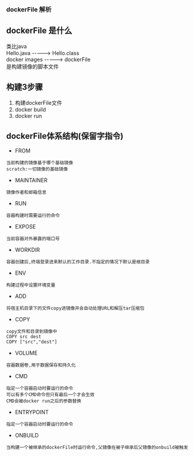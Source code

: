 ### dockerFile 解析

## dockerFile 是什么
类比java  
Hello.java    ----->  Hello.class  
docker images ----->  dockerFile  
是构建镜像的脚本文件

## 构建3步骤
1. 构建dockerFile文件
2. docker build
3. docker run


## dockerFile体系结构(保留字指令)
* FROM
```
当前构建的镜像基于哪个基础镜像
scratch:一切镜像的基础镜像
```

* MAINTAINER
```
镜像作者和邮箱信息
```

* RUN
```
容器构建时需要运行的命令
```

* EXPOSE
```
当前容器对外暴露的端口号
```

* WORKDIR
```
容器创建后,终端登录进来默认的工作目录.不指定的情况下默认是根目录
```

* ENV
```
构建过程中设置环境变量
```

* ADD
```
将宿主机目录下的文件copy进镜像并会自动处理URL和解压tar压缩包
```

* COPY
```
copy文件和目录到镜像中
COPY src dest
COPY ["src","dest"]
```

* VOLUME
```
容器数据卷,用于数据保存和持久化
```

* CMD
```
指定一个容器启动时要运行的命令
可以有多个CMD命令但只有最后一个才会生效
CMD会被docker run之后的参数替换
```

* ENTRYPOINT
```
指定一个容器启动时要运行的命令
```

* ONBUILD
```
当构建一个被继承的dockerFile时运行命令,父镜像在被子继承后父镜像的onbuild被触发
```


